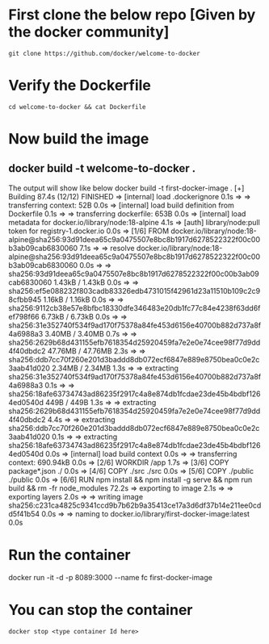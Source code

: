# First clone the below repo [Given by the docker community]
    git clone https://github.com/docker/welcome-to-docker

# Verify the Dockerfile 
    cd welcome-to-docker && cat Dockerfile

# Now build the image
   docker build -t welcome-to-docker .
   --------------------------------------------------
   The output will show like below
   docker build -t first-docker-image .
[+] Building 87.4s (12/12) FINISHED
 => [internal] load .dockerignore                                                                                                                                                  0.1s
 => => transferring context: 52B                                                                                                                                                   0.0s
 => [internal] load build definition from Dockerfile                                                                                                                               0.1s
 => => transferring dockerfile: 653B                                                                                                                                               0.0s
 => [internal] load metadata for docker.io/library/node:18-alpine                                                                                                                  4.1s
 => [auth] library/node:pull token for registry-1.docker.io                                                                                                                        0.0s
 => [1/6] FROM docker.io/library/node:18-alpine@sha256:93d91deea65c9a0475507e8bc8b1917d6278522322f00c00b3ab09cab6830060                                                            7.1s
 => => resolve docker.io/library/node:18-alpine@sha256:93d91deea65c9a0475507e8bc8b1917d6278522322f00c00b3ab09cab6830060                                                            0.0s
 => => sha256:93d91deea65c9a0475507e8bc8b1917d6278522322f00c00b3ab09cab6830060 1.43kB / 1.43kB                                                                                     0.0s
 => => sha256:ef5e088232f803cadb83326edb4731015f42961d23a11510b109c2c98cfbb945 1.16kB / 1.16kB                                                                                     0.0s
 => => sha256:9112cb38e57e8bfbc18330dfe346483e20db1fc77c84e4238f63dd6fef798f66 6.73kB / 6.73kB                                                                                     0.0s
 => => sha256:31e352740f534f9ad170f75378a84fe453d6156e40700b882d737a8f4a6988a3 3.40MB / 3.40MB                                                                                     0.7s
 => => sha256:2629b68d431155efb7618354d25920459fa7e2e0e74cee98f77d9dd4f40dbdc2 47.76MB / 47.76MB                                                                                   2.3s
 => => sha256:ddb7cc70f260e201d3baddd8db072ecf6847e889e8750bea0c0e2c3aab41d020 2.34MB / 2.34MB                                                                                     1.3s
 => => extracting sha256:31e352740f534f9ad170f75378a84fe453d6156e40700b882d737a8f4a6988a3                                                                                          0.1s
 => => sha256:18afe63734743ad86235f2917c4a8e874db1fcdae23de45b4bdbf1264ed0540d 449B / 449B                                                                                         1.3s
 => => extracting sha256:2629b68d431155efb7618354d25920459fa7e2e0e74cee98f77d9dd4f40dbdc2                                                                                          4.4s
 => => extracting sha256:ddb7cc70f260e201d3baddd8db072ecf6847e889e8750bea0c0e2c3aab41d020                                                                                          0.1s
 => => extracting sha256:18afe63734743ad86235f2917c4a8e874db1fcdae23de45b4bdbf1264ed0540d                                                                                          0.0s
 => [internal] load build context                                                                                                                                                  0.0s
 => => transferring context: 690.94kB                                                                                                                                              0.0s
 => [2/6] WORKDIR /app                                                                                                                                                             1.7s
 => [3/6] COPY package*.json ./                                                                                                                                                    0.0s
 => [4/6] COPY ./src ./src                                                                                                                                                         0.0s
 => [5/6] COPY ./public ./public                                                                                                                                                   0.0s
 => [6/6] RUN npm install     && npm install -g serve     && npm run build     && rm -fr node_modules                                                                             72.2s
 => exporting to image                                                                                                                                                             2.1s
 => => exporting layers                                                                                                                                                            2.0s
 => => writing image sha256:c231ca4825c9341ccd9b7b62b9a35413ce17a3d6df37b14e211ee0cdd5f41b54                                                                                       0.0s
 => => naming to docker.io/library/first-docker-image:latest                                                                                                                       0.0s
# Run the container
   docker run -it -d -p 8089:3000 --name fc first-docker-image

# You can stop the container
    docker stop <type container Id here>

# 
